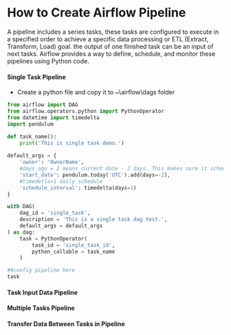 # How to Create Airflow Pipeline
A pipeline includes a series tasks, these tasks are configured to execute in a specified order to achieve a specific data processing or ETL (Extract, Transform, Load) goal. the output of one finished task can be an input of next tasks. Airflow provides a way to define, schedule, and monitor these pipelines using Python code.
#### Single Task Pipeline
* Create a python file and copy it to ~\airflow\dags folder
```python
from airflow import DAG
from airflow.operators.python import PythonOperator
from datetime import timedelta
import pendulum

def task_name():
    print('This is single task demo.')
    
default_args = {
    'owner': 'OwnerName',
    #days_ago = 2 means current date - 2 days. This makes sure it schedule correctly to current day
    'start_date': pendulum.today('UTC').add(days=-2),
    #timedetla=1 daily schedule
    'schedule_interval': timedelta(days=1)
}

with DAG(
    dag_id = 'single_task',
    description = 'This is a single task dag test.',
    default_args = default_args
) as dag:
    task = PythonOperator(
        task_id = 'single_task_id',
        python_callable = task_name
    )

##config pipeline here
task
```
#### Task Input Data Pipeline

#### Multiple Tasks Pipeline

#### Transfer Data Between Tasks in Pipeline

